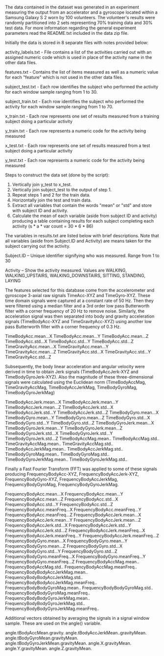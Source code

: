 The data contained in the dataset was generated in an experiment measuring the output from an accelerator and a gyroscope located within a Samsung Galaxy S 2 worn by 100 volunteers. The volunteer's results were randomly partitioned into 2 sets representing 70% training data and 30% test data. For more information regarding the general experiment parameters read the README.txt included in the data zip file.

Initially the data is stored in 8 separate files with notes provided below:

activity_labels.txt - File contains a list of the activities carried out with an assigned numeric code which is used in place of the activity name in the other data files.

features.txt - Contains the list of items measured as well as a numeric value for each "feature" which is not used in the other data files.

subject_test.txt - Each row identifies the subject who performed the activity for each window sample ranging from 1 to 30.

subject_train.txt - Each row identifies the subject who performed the activity for each window sample ranging from 1 to 70.  

x_train.txt - Each row represents one set of results measured from a training subject doing a particular activity

y_train.txt - Each row represents a numeric code for the activity being measured

x_test.txt - Each row represents one set of results measured from a test subject doing a particular activity

y_test.txt - Each row represents a numeric code for the activity being measured

Steps to construct the data set (done by the script):

1. Vertically join y_test to x_test. 
2. Vertically join subject_test to the output of step 1.
3. Repeat steps 1 and 2 for the train data.
4. Horizontally join the test and train data.
5. Extract all variables that contain the words "mean" or "std" and store with subject ID and activity.
6. Calculate the mean of each variable (aside from subject ID and activity) producing a table containing results for each subject completing each activity (s * a * var count = 30 * 6 * 86)

The variables in results.txt are listed below with brief descriptions. Note that all variables (aside from Subject.ID and Activity) are means taken for the subject carrying out the activity.

Subject.ID – Unique identifier signifying who was measured. Range from 1 to 30

Activity – Show the activity measured. Values are WALKING, WALKING_UPSTAIRS, WALKING_DOWNSTAIRS, SITTING, STANDING, LAYING

The features selected for this database come from the accelerometer and gyroscope 3-axial raw signals TimeAcc-XYZ and TimeGyro-XYZ. These time domain signals were captured at a constant rate of 50 Hz. Then they were filtered using a median filter and a 3rd order low pass Butterworth filter with a corner frequency of 20 Hz to remove noise. Similarly, the acceleration signal was then separated into body and gravity acceleration signals (TimeBodyAcc-XYZ and TimeGravityAcc-XYZ) using another low pass Butterworth filter with a corner frequency of 0.3 Hz.

TimeBodyAcc.mean...X 
TimeBodyAcc.mean...Y 
TimeBodyAcc.mean...Z 
TimeBodyAcc.std...X 
TimeBodyAcc.std...Y 
TimeBodyAcc.std...Z 
TimeGravityAcc.mean...X 
TimeGravityAcc.mean...Y 
TimeGravityAcc.mean...Z 
TimeGravityAcc.std...X 
TimeGravityAcc.std...Y 
TimeGravityAcc.std...Z 

Subsequently, the body linear acceleration and angular velocity were derived in time to obtain Jerk signals (TimeBodyAccJerk-XYZ and TimeBodyGyroJerk-XYZ). Also the magnitude of these three-dimensional signals were calculated using the Euclidean norm (TimeBodyAccMag, TimeGravityAccMag, TimeBodyAccJerkMag, TimeBodyGyroMag, TimeBodyGyroJerkMag)

TimeBodyAccJerk.mean...X 
TimeBodyAccJerk.mean...Y 
TimeBodyAccJerk.mean...Z 
TimeBodyAccJerk.std...X 
TimeBodyAccJerk.std...Y 
TimeBodyAccJerk.std...Z 
TimeBodyGyro.mean...X 
TimeBodyGyro.mean...Y 
TimeBodyGyro.mean...Z 
TimeBodyGyro.std...X 
TimeBodyGyro.std...Y 
TimeBodyGyro.std...Z 
TimeBodyGyroJerk.mean...X 
TimeBodyGyroJerk.mean...Y 
TimeBodyGyroJerk.mean...Z 
TimeBodyGyroJerk.std...X 
TimeBodyGyroJerk.std...Y 
TimeBodyGyroJerk.std...Z 
TimeBodyAccMag.mean.. 
TimeBodyAccMag.std.. 
TimeGravityAccMag.mean.. 
TimeGravityAccMag.std.. 
TimeBodyAccJerkMag.mean.. 
TimeBodyAccJerkMag.std.. 
TimeBodyGyroMag.mean.. 
TimeBodyGyroMag.std.. 
TimeBodyGyroJerkMag.mean.. 
TimeBodyGyroJerkMag.std..

Finally a Fast Fourier Transform (FFT) was applied to some of these signals producing FrequencyBodyAcc-XYZ, FrequencyBodyAccJerk-XYZ, FrequencyBodyGyro-XYZ, FrequencyBodyAccJerkMag, FrequencyBodyGyroMag, FrequencyBodyGyroJerkMag. 

FrequencyBodyAcc.mean...X 
FrequencyBodyAcc.mean...Y 
FrequencyBodyAcc.mean...Z 
FrequencyBodyAcc.std...X 
FrequencyBodyAcc.std...Y 
FrequencyBodyAcc.std...Z 
FrequencyBodyAcc.meanFreq...X 
FrequencyBodyAcc.meanFreq...Y 
FrequencyBodyAcc.meanFreq...Z 
FrequencyBodyAccJerk.mean...X 
FrequencyBodyAccJerk.mean...Y 
FrequencyBodyAccJerk.mean...Z 
FrequencyBodyAccJerk.std...X 
FrequencyBodyAccJerk.std...Y 
FrequencyBodyAccJerk.std...Z 
FrequencyBodyAccJerk.meanFreq...X 
FrequencyBodyAccJerk.meanFreq...Y 
FrequencyBodyAccJerk.meanFreq...Z 
FrequencyBodyGyro.mean...X 
FrequencyBodyGyro.mean...Y 
FrequencyBodyGyro.mean...Z 
FrequencyBodyGyro.std...X 
FrequencyBodyGyro.std...Y 
FrequencyBodyGyro.std...Z 
FrequencyBodyGyro.meanFreq...X 
FrequencyBodyGyro.meanFreq...Y 
FrequencyBodyGyro.meanFreq...Z 
FrequencyBodyAccMag.mean.. 
FrequencyBodyAccMag.std.. 
FrequencyBodyAccMag.meanFreq.. 
FrequencyBodyBodyAccJerkMag.mean.. 
FrequencyBodyBodyAccJerkMag.std.. 
FrequencyBodyBodyAccJerkMag.meanFreq.. 
FrequencyBodyBodyGyroMag.mean.. 
FrequencyBodyBodyGyroMag.std.. 
FrequencyBodyBodyGyroMag.meanFreq..
FrequencyBodyBodyGyroJerkMag.mean.. 
FrequencyBodyBodyGyroJerkMag.std.. 
FrequencyBodyBodyGyroJerkMag.meanFreq.. 

Additional vectors obtained by averaging the signals in a signal window sample. These are used on the angle() variable.

angle.tBodyAccMean.gravity. 
angle.tBodyAccJerkMean..gravityMean. 
angle.tBodyGyroMean.gravityMean. 
angle.tBodyGyroJerkMean.gravityMean. 
angle.X.gravityMean. 
angle.Y.gravityMean. 
angle.Z.gravityMean.


